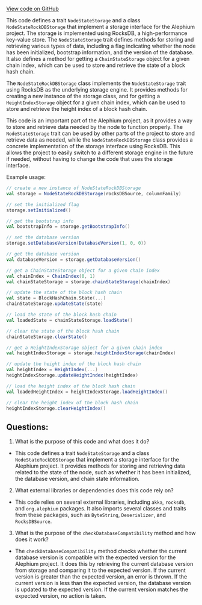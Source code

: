 [View code on GitHub](https://github.com/alephium/alephium/flow/src/main/scala/org/alephium/flow/io/NodeStateStorage.scala)

This code defines a trait `NodeStateStorage` and a class `NodeStateRockDBStorage` that implement a storage interface for the Alephium project. The storage is implemented using RocksDB, a high-performance key-value store. The `NodeStateStorage` trait defines methods for storing and retrieving various types of data, including a flag indicating whether the node has been initialized, bootstrap information, and the version of the database. It also defines a method for getting a `ChainStateStorage` object for a given chain index, which can be used to store and retrieve the state of a block hash chain.

The `NodeStateRockDBStorage` class implements the `NodeStateStorage` trait using RocksDB as the underlying storage engine. It provides methods for creating a new instance of the storage class, and for getting a `HeightIndexStorage` object for a given chain index, which can be used to store and retrieve the height index of a block hash chain.

This code is an important part of the Alephium project, as it provides a way to store and retrieve data needed by the node to function properly. The `NodeStateStorage` trait can be used by other parts of the project to store and retrieve data as needed, while the `NodeStateRockDBStorage` class provides a concrete implementation of the storage interface using RocksDB. This allows the project to easily switch to a different storage engine in the future if needed, without having to change the code that uses the storage interface. 

Example usage:

```scala
// create a new instance of NodeStateRockDBStorage
val storage = NodeStateRockDBStorage(rocksDBSource, columnFamily)

// set the initialized flag
storage.setInitialized()

// get the bootstrap info
val bootstrapInfo = storage.getBootstrapInfo()

// set the database version
storage.setDatabaseVersion(DatabaseVersion(1, 0, 0))

// get the database version
val databaseVersion = storage.getDatabaseVersion()

// get a ChainStateStorage object for a given chain index
val chainIndex = ChainIndex(0, 1)
val chainStateStorage = storage.chainStateStorage(chainIndex)

// update the state of the block hash chain
val state = BlockHashChain.State(...)
chainStateStorage.updateState(state)

// load the state of the block hash chain
val loadedState = chainStateStorage.loadState()

// clear the state of the block hash chain
chainStateStorage.clearState()

// get a HeightIndexStorage object for a given chain index
val heightIndexStorage = storage.heightIndexStorage(chainIndex)

// update the height index of the block hash chain
val heightIndex = HeightIndex(...)
heightIndexStorage.updateHeightIndex(heightIndex)

// load the height index of the block hash chain
val loadedHeightIndex = heightIndexStorage.loadHeightIndex()

// clear the height index of the block hash chain
heightIndexStorage.clearHeightIndex()
```
## Questions: 
 1. What is the purpose of this code and what does it do?
- This code defines a trait `NodeStateStorage` and a class `NodeStateRockDBStorage` that implement a storage interface for the Alephium project. It provides methods for storing and retrieving data related to the state of the node, such as whether it has been initialized, the database version, and chain state information.

2. What external libraries or dependencies does this code rely on?
- This code relies on several external libraries, including `akka`, `rocksdb`, and `org.alephium` packages. It also imports several classes and traits from these packages, such as `ByteString`, `Deserializer`, and `RocksDBSource`.

3. What is the purpose of the `checkDatabaseCompatibility` method and how does it work?
- The `checkDatabaseCompatibility` method checks whether the current database version is compatible with the expected version for the Alephium project. It does this by retrieving the current database version from storage and comparing it to the expected version. If the current version is greater than the expected version, an error is thrown. If the current version is less than the expected version, the database version is updated to the expected version. If the current version matches the expected version, no action is taken.